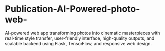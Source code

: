 # Publication-AI-Powered-photo-web-
AI-powered web app transforming photos into cinematic masterpieces with real-time style transfer, user-friendly interface, high-quality outputs, and scalable backend using Flask, TensorFlow, and responsive web design.
